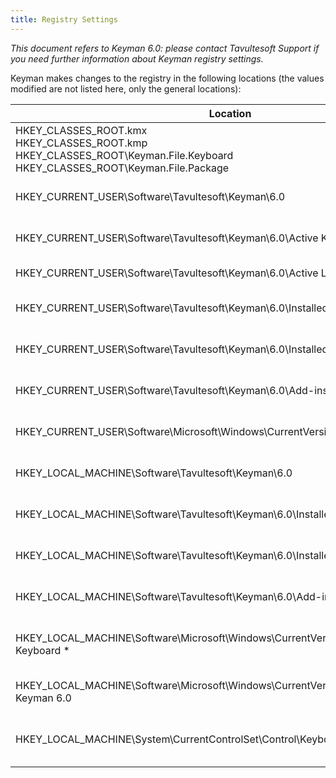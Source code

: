 ```yaml
---
title: Registry Settings
---
```


<span class="emphasis">*This document refers to Keyman 6.0: please
contact Tavultesoft Support if you need further information about Keyman
registry settings.*</span>

Keyman makes changes to the registry in the following locations (the
values modified are not listed here, only the general locations):


| Location                                           |Information                                      |
| -------------------------------------------------- | ----------------------------------------------- |
| HKEY_CLASSES_ROOT\.kmx<br />HKEY_CLASSES_ROOT\.kmp<br />HKEY_CLASSES_ROOT\Keyman.File.Keyboard<br />HKEY_CLASSES_ROOT\Keyman.File.Package               | File associations in Explorer                   |
| HKEY_CURRENT_USER\Software\Tavultesoft\Keyman\6.0  | Keyman user settings                            |
| HKEY_CURRENT_USER\Software\Tavultesoft\Keyman\6.0\Active Keyboards    | Per-user keyboard settings              |
| HKEY_CURRENT_USER\Software\Tavultesoft\Keyman\6.0\Active Languages    | Language associations                   |
| HKEY_CURRENT_USER\Software\Tavultesoft\Keyman\6.0\Installed Keyboards | Keyman user keyboards                   |
| HKEY_CURRENT_USER\Software\Tavultesoft\Keyman\6.0\Installed Packages  | Keyman user packages                    |
| HKEY_CURRENT_USER\Software\Tavultesoft\Keyman\6.0\Add-ins             | Keyman user add-ins                     |
| HKEY_CURRENT_USER\Software\Microsoft\Windows\CurrentVersion\Run       | Keyman startup with Windows             |
| HKEY_LOCAL_MACHINE\Software\Tavultesoft\Keyman\6.0                    | Keyman global settings                  |
| HKEY_LOCAL_MACHINE\Software\Tavultesoft\Keyman\6.0\Installed Keyboards    | Keyman global keyboards                 |
| HKEY_LOCAL_MACHINE\Software\Tavultesoft\Keyman\6.0\Installed Packages     | Keyman global packages                  |
| HKEY_LOCAL_MACHINE\Software\Tavultesoft\Keyman\6.0\Add-ins                | Keyman global packages                  |
| HKEY_LOCAL_MACHINE\Software\Microsoft\Windows\CurrentVersion\Uninstall\Keyman Keyboard *      | Keyman keyboard uninstall keys          |
| HKEY_LOCAL_MACHINE\Software\Microsoft\Windows\CurrentVersion\Uninstall\Tavultesoft Keyman 6.0 | Keyman runtime uninstall key            |
| HKEY_LOCAL_MACHINE\System\CurrentControlSet\Control\Keyboard Layouts\0000xxFE                 | Keyman associated Windows keyboards     |







